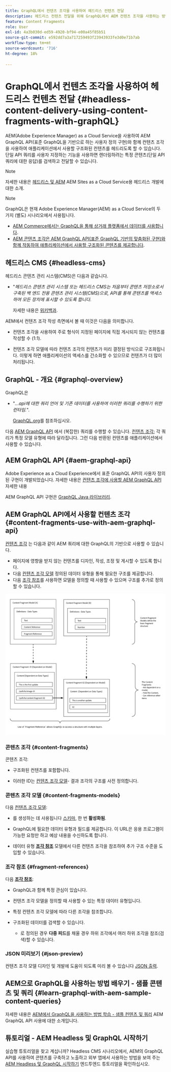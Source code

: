 ```yaml
---
title: GraphQL에서 컨텐츠 조각을 사용하여 헤드리스 컨텐츠 전달
description: 헤드리스 컨텐츠 전달을 위해 GraphQL에서 AEM 컨텐츠 조각을 사용하는 방법을 알아봅니다.
feature: Content Fragments
role: User
exl-id: 4a3b030d-ed59-4920-bf94-e00a45f85b51
source-git-commit: e592dd7a3a717259493f23943933fe3d0e71b7ab
workflow-type: tm+mt
source-wordcount: '716'
ht-degree: 18%

---
```


# GraphQL에서 컨텐츠 조각을 사용하여 헤드리스 컨텐츠 전달 {#headless-content-delivery-using-content-fragments-with-graphQL}

AEM(Adobe Experience Manager) as a Cloud Service을 사용하여 AEM GraphQL API(표준 GraphQL을 기반으로 하는 사용자 정의 구현)와 함께 컨텐츠 조각을 사용하여 애플리케이션에서 사용할 구조화된 컨텐츠를 헤드리도록 할 수 있습니다. 단일 API 쿼리를 사용자 지정하는 기능을 사용하면 렌더링하려는 특정 콘텐츠(단일 API 쿼리에 대한 응답)를 검색하고 전달할 수 있습니다.

>[!NOTE]
>
>자세한 내용은 [헤드리스 및 AEM](/help/headless/introduction.md) AEM Sites as a Cloud Service용 헤드리스 개발에 대한 소개.

>[!NOTE]
>
>GraphQL은 현재 Adobe Experience Manager(AEM) as a Cloud Service의 두 가지 (별도) 시나리오에서 사용됩니다.
>
>* [AEM Commerce에서는 GraphQL을 통해 상거래 플랫폼에서 데이터를 사용합니다](/help/commerce-cloud/integrating/magento.md).
>* [AEM 콘텐츠 조각은 AEM GraphQL API(표준 GraphQL 기반의 맞춤화된 구현)와 함께 작동하여 애플리케이션에서 사용할 구조화된 콘텐츠를 제공합니다](/help/headless/graphql-api/content-fragments.md).


## 헤드리스 CMS {#headless-cms}

헤드리스 콘텐츠 관리 시스템(CMS)은 다음과 같습니다.

* &quot;*헤드리스 콘텐츠 관리 시스템 또는 헤드리스 CMS는 처음부터 콘텐츠 저장소로서 구축된 백 엔드 전용 콘텐츠 관리 시스템(CMS)으로, API를 통해 콘텐츠를 액세스하여 모든 장치에 표시할 수 있도록 합니다.*

   자세한 내용은 [위키백과](https://en.wikipedia.org/wiki/Headless_content_management_system).

AEM에서 컨텐츠 조각 작성 측면에서 볼 때 이것은 다음을 의미합니다.

* 컨텐츠 조각을 사용하여 주로 형식이 지정된 페이지에 직접 게시되지 않는 컨텐츠를 작성할 수 (1:1).

* 컨텐츠 조각 모델에 따라 컨텐츠 조각의 컨텐츠가 미리 결정된 방식으로 구조화됩니다. 이렇게 하면 애플리케이션의 액세스를 간소화할 수 있으므로 컨텐츠가 더 많이 처리됩니다.

## GraphQL - 개요 {#graphql-overview}

GraphQL은

* &quot;*...api에 대한 쿼리 언어 및 기존 데이터를 사용하여 이러한 쿼리를 수행하기 위한 런타임.*&quot;.

   [GraphQL.org](https://graphql.org)를 참조하십시오.

다음 [AEM GraphQL API](#aem-graphql-api) 에서 (복잡한) 쿼리를 수행할 수 있습니다. [컨텐츠 조각](/help/assets/content-fragments/content-fragments.md); 각 쿼리가 특정 모델 유형에 따라 달라집니다. 그런 다음 반환된 컨텐츠를 애플리케이션에서 사용할 수 있습니다.

## AEM GraphQL API {#aem-graphql-api}

Adobe Experience as a Cloud Experience에서 표준 GraphQL API의 사용자 정의된 구현이 개발되었습니다. 자세한 내용은 [컨텐츠 조각에 사용할 AEM GraphQL API](/help/headless/graphql-api/content-fragments.md) 자세한 내용

AEM GraphQL API 구현은 [GraphQL Java 라이브러리](https://graphql.org/code/#java).

## AEM GraphQL API에서 사용할 컨텐츠 조각 {#content-fragments-use-with-aem-graphql-api}

[컨텐츠 조각](#content-fragments) 는 다음과 같이 AEM 쿼리에 대한 GraphQL의 기반으로 사용할 수 있습니다.

* 페이지에 영향을 받지 않는 컨텐츠를 디자인, 작성, 조정 및 게시할 수 있도록 합니다.
* 다음 [컨텐츠 조각 모델](#content-fragments-models) 정의된 데이터 유형을 통해 필요한 구조를 제공합니다.
* 다음 [조각 참조](#fragment-references)를 사용하면 모델을 정의할 때 사용할 수 있으며 구조를 추가로 정의할 수 있습니다.

![GraphQL에서 사용할 컨텐츠 조각](assets/cfm-nested-01.png "GraphQL에서 사용할 컨텐츠 조각")

### 콘텐츠 조각 {#content-fragments}

콘텐츠 조각:

* 구조화된 컨텐츠를 포함합니다.

* 이러한 ID는 [컨텐츠 조각 모델](#content-fragments-models)- 결과 조각의 구조를 사전 정의합니다.

### 콘텐츠 조각 모델 {#content-fragments-models}

다음 [컨텐츠 조각 모델](/help/assets/content-fragments/content-fragments-models.md):

* 를 생성하는 데 사용됩니다 [스키마](https://graphql.org/learn/schema/), 한 번 **활성화됨**.

* GraphQL에 필요한 데이터 유형과 필드를 제공합니다. 이 URL은 응용 프로그램이 가능한 요청만 하고 예상 내용을 수신하도록 합니다.

* 데이터 유형 **[조각 참조](#fragment-references)** 모델에서 다른 컨텐츠 조각을 참조하여 추가 구조 수준을 도입할 수 있습니다.

### 조각 참조 {#fragment-references}

다음 **[조각 참조](/help/assets/content-fragments/content-fragments-models.md#fragment-reference-nested-fragments)**:

* GraphQL과 함께 특정 관심이 있습니다.

* 컨텐츠 조각 모델을 정의할 때 사용할 수 있는 특정 데이터 유형입니다.

* 특정 컨텐츠 조각 모델에 따라 다른 조각을 참조합니다.

* 구조화된 데이터를 검색할 수 있습니다.

   * 로 정의된 경우 **다중 피드**&#x200B;를 채울 경우 하위 조각에서 여러 하위 조각을 참조(검색)할 수 있습니다.

### JSON 미리보기 {#json-preview}

컨텐츠 조각 모델 디자인 및 개발에 도움이 되도록 미리 볼 수 있습니다 [JSON 출력](/help/assets/content-fragments/content-fragments-json-preview.md).

## AEM으로 GraphQL을 사용하는 방법 배우기 - 샘플 콘텐츠 및 쿼리 {#learn-graphql-with-aem-sample-content-queries}

자세한 내용은 [AEM에서 GraphQL을 사용하는 방법 학습 - 샘플 컨텐츠 및 쿼리](/help/headless/graphql-api/sample-queries.md) AEM GraphQL API 사용에 대한 소개입니다.

## 튜토리얼 - AEM Headless 및 GraphQL 시작하기

실습형 튜토리얼을 찾고 계십니까? Headless CMS 시나리오에서, AEM의 GraphQL API를 사용하여 콘텐츠를 구축하고 노출하고 외부 앱에서 사용하는 방법을 보여 주는 [AEM Headless 및 GraphQL 시작하기](https://experienceleague.adobe.com/docs/experience-manager-learn/getting-started-with-aem-headless/graphql/overview.html?lang=ko-KR) 엔드투엔드 튜토리얼을 확인하십시오.
